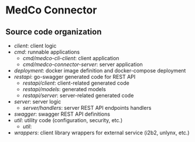 # MedCo Connector

## Source code organization
- *client*: client logic
- *cmd*: runnable applications
    - *cmd/medco-cli-client*: client application
    - *cmd/medco-connector-server*: server application
- *deployment*: docker image definition and docker-compose deployment
- *restapi*: go-swagger generated code for REST API
    - *restapi/client*: client-related generated code
    - *restapi/models*: generated models
    - *restapi/server*: server-related generated code
- *server*: server logic
    - *server/handlers*: server REST API endpoints handlers
- *swagger*: swagger REST API definitions
- *util*: utility code (configuration, security, etc.)
    - *util*:
- *wrappers*: client library wrappers for external service (i2b2, unlynx, etc.)
